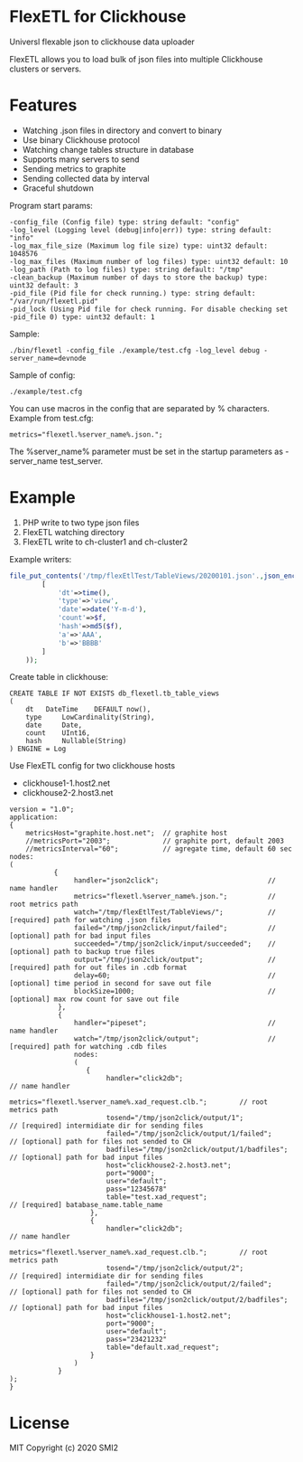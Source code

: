 # FlexETL for Clickhouse

Universl flexable json to clickhouse data uploader

FlexETL allows you to load bulk of json files into multiple Clickhouse clusters or servers.

# Features
- Watching .json files in directory and convert to binary
- Use binary Clickhouse protocol
- Watching change tables structure in database
- Supports many servers to send
- Sending metrics to graphite
- Sending collected data by interval
- Graceful shutdown


Program start params:

    -config_file (Config file) type: string default: "config"
    -log_level (Logging level (debug|info|err)) type: string default: "info"
    -log_max_file_size (Maximum log file size) type: uint32 default: 1048576
    -log_max_files (Maximum number of log files) type: uint32 default: 10
    -log_path (Path to log files) type: string default: "/tmp"
    -clean_backup (Maximum number of days to store the backup) type: uint32 default: 3
    -pid_file (Pid file for check running.) type: string default: "/var/run/flexetl.pid"
    -pid_lock (Using Pid file for check running. For disable checking set -pid_file 0) type: uint32 default: 1

Sample:

    ./bin/flexetl -config_file ./example/test.cfg -log_level debug -server_name=devnode


Sample of config:

    ./example/test.cfg
    
You can use macros in the config that are separated by % characters. 
Example from test.cfg:

    metrics="flexetl.%server_name%.json.";
    
The %server_name% parameter must be set in the startup parameters as -server_name test_server.


# Example

1. PHP write to two type json files
2. FlexETL watching directory
3. FlexETL write to ch-cluster1 and ch-cluster2


Example writers:

```php
file_put_contents('/tmp/flexEtlTest/TableViews/20200101.json'.,json_encode(
        [
            'dt'=>time(),
            'type'=>'view',
            'date'=>date('Y-m-d'),
            'count'=>$f,
            'hash'=>md5($f),
            'a'=>'AAA',
            'b'=>'BBBB'
        ]
    ));

```

Create table in clickhouse:

```
CREATE TABLE IF NOT EXISTS db_flexetl.tb_table_views
(
    dt	 DateTime 	 DEFAULT now(),
	type	 LowCardinality(String),
	date	 Date,
	count	 UInt16,
	hash     Nullable(String)
) ENGINE = Log
```

Use FlexETL config for two clickhouse hosts

* clickhouse1-1.host2.net
* clickhouse2-2.host3.net



```
version = "1.0";
application:
{
    metricsHost="graphite.host.net";  // graphite host
    //metricsPort="2003";             // graphite port, default 2003
    //metricsInterval="60";           // agregate time, default 60 sec
nodes:
(
           {
                handler="json2click";                           // name handler
                metrics="flexetl.%server_name%.json.";          // root metrics path
                watch="/tmp/flexEtlTest/TableViews/";           // [required] path for watching .json files
                failed="/tmp/json2click/input/failed";          // [optional] path for bad input files
                succeeded="/tmp/json2click/input/succeeded";    // [optional] path to backup true files
                output="/tmp/json2click/output";                // [required] path for out files in .cdb format
                delay=60;                                       // [optional] time period in second for save out file
                blockSize=1000;                                 // [optional] max row count for save out file
            },
            {
                handler="pipeset";                              // name handler
                watch="/tmp/json2click/output";                 // [required] path for watching .cdb files
                nodes:
                (
                   {
                        handler="click2db";                             // name handler
                        metrics="flexetl.%server_name%.xad_request.clb.";        // root metrics path
                        tosend="/tmp/json2click/output/1";              // [required] intermidiate dir for sending files
                        failed="/tmp/json2click/output/1/failed";       // [optional] path for files not sended to CH
                        badfiles="/tmp/json2click/output/1/badfiles";   // [optional] path for bad input files
                        host="clickhouse2-2.host3.net";
                        port="9000";
                        user="default";
                        pass="12345678"
                        table="test.xad_request";                       // [required] batabase_name.table_name
                    },
                    {
                        handler="click2db";                             // name handler
                        metrics="flexetl.%server_name%.xad_request.clb.";        // root metrics path
                        tosend="/tmp/json2click/output/2";              // [required] intermidiate dir for sending files
                        failed="/tmp/json2click/output/2/failed";       // [optional] path for files not sended to CH
                        badfiles="/tmp/json2click/output/2/badfiles";   // [optional] path for bad input files
                        host="clickhouse1-1.host2.net";
                        port="9000";
                        user="default";
                        pass="23421232"
                        table="default.xad_request";
                    }
                )
            }
);
}

```

# License

MIT Copyright (c) 2020 SMI2
